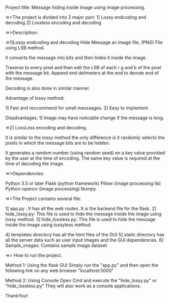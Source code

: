 Project title: Message hiding inside image using image processing.


=>>The project is divided into 2 major part:
1] Lossy endcoding and decoding
2] Lossless encoding and decoding 


=>>Description: 

=>1]Lossy endcoding and decoding
Hide Message an Image file, (PNG) File using LSB method.

It converts the message into bits and then hides it inside the image.

Traverse to every pixel and then edit the LSB of each r g and b of the pixel with the message bit. Append end delimeters at the end to denote end of the message.

Decoding is also done in similar manner.

Advantage of lossy method:

1] Fast and reccommend for small messsages.
2] Easy to implement 

Disadvantages:
1] Image may have noticable change if the message is long.



=>2] LossLess encoding and decoding.

It is similar to the lossy method the only difference is it randomly selects the pixels in which the message bits are to be hidden.

It generates a random number (using random seed) on a key value provided by the user at the time of encoding.
The same key value is required at the time of decoding the image.



=>>Dependencies:

Python 3.5 or later 
Flask (python framework)
Pillow (image processing lib)
Python-opencv (image processing)
Numpy


=>>The Project contains several file:

1] app.py : It has all the web routes. It is the backend file for the flask.
2] hide_lossy.py: This file is used to hide the message inside the image using lossy method.
3] hide_lossless.py: This file is used to hide the message inside the image using lossyless method.

4] templates directory has all the html files of the GUI
5] static directory has all the server data such as user input images and the GUI dependencies.
6] Sample_images:  Contains sample image dataset


=>> How to run the project.

Method 1: Using  the flask GUI
Simply run the "app.py" and then open the following link on any web browser "localhost:5000"

Method 2: Using Console 
Open Cmd and execute the "hide_lossy.py" or "hide_lossless.py"
They will also work as a console applications.

ThankYou!

 

